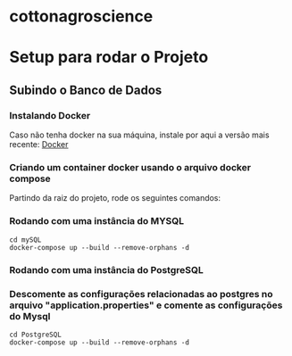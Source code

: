 # cottonagroscience

# Setup para rodar o Projeto

## Subindo o Banco de Dados

### Instalando Docker

Caso não tenha docker na sua máquina, instale por aqui a versão mais recente: [Docker](https://www.docker.com/products/docker-desktop/)

### Criando um container docker usando o arquivo docker compose

Partindo da raiz do projeto, rode os seguintes comandos:

### Rodando com uma instância do MYSQL

```
cd mySQL
docker-compose up --build --remove-orphans -d

```
### Rodando com uma instância do PostgreSQL

### Descomente as configurações relacionadas ao postgres no arquivo "application.properties" e comente as configurações do Mysql
```
cd PostgreSQL
docker-compose up --build --remove-orphans -d
```
